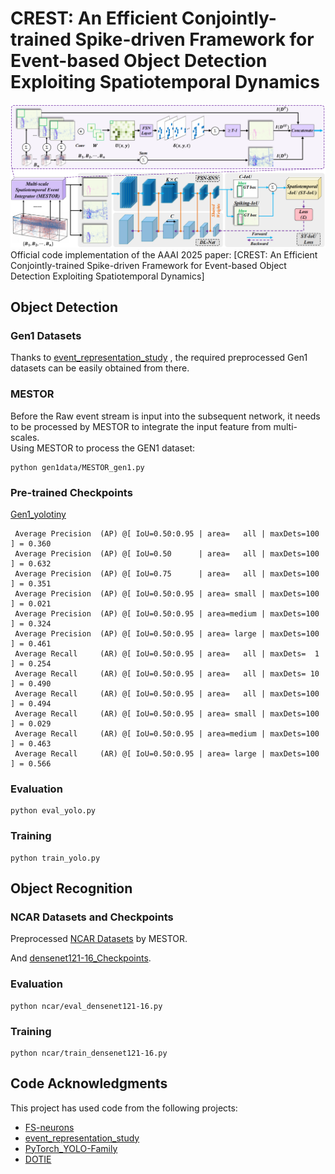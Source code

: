 # CREST: An Efficient Conjointly-trained Spike-driven Framework for Event-based Object Detection Exploiting Spatiotemporal Dynamics
![image](https://github.com/madamei/CREST/blob/main/architecture.png) 
Official code implementation of the AAAI 2025 paper: [CREST: An Efficient Conjointly-trained Spike-driven Framework for Event-based Object Detection Exploiting Spatiotemporal Dynamics]

## Object Detection

### Gen1 Datasets
Thanks to [event_representation_study](https://github.com/uzh-rpg/event_representation_study) , the required preprocessed Gen1 datasets can be easily obtained from there.

### MESTOR
Before the Raw event stream is input into the subsequent network, it needs to be processed by MESTOR to integrate the input feature from multi-scales.   
Using MESTOR to process the GEN1 dataset:
```
python gen1data/MESTOR_gen1.py
```
### Pre-trained Checkpoints
[Gen1_yolotiny](https://drive.google.com/drive/folders/1DnfbxD-rGOvF2IIwCtaqbqxOMmUgFIBI?usp=sharing)
```
 Average Precision  (AP) @[ IoU=0.50:0.95 | area=   all | maxDets=100 ] = 0.360
 Average Precision  (AP) @[ IoU=0.50      | area=   all | maxDets=100 ] = 0.632
 Average Precision  (AP) @[ IoU=0.75      | area=   all | maxDets=100 ] = 0.351
 Average Precision  (AP) @[ IoU=0.50:0.95 | area= small | maxDets=100 ] = 0.021
 Average Precision  (AP) @[ IoU=0.50:0.95 | area=medium | maxDets=100 ] = 0.324
 Average Precision  (AP) @[ IoU=0.50:0.95 | area= large | maxDets=100 ] = 0.461
 Average Recall     (AR) @[ IoU=0.50:0.95 | area=   all | maxDets=  1 ] = 0.254
 Average Recall     (AR) @[ IoU=0.50:0.95 | area=   all | maxDets= 10 ] = 0.490
 Average Recall     (AR) @[ IoU=0.50:0.95 | area=   all | maxDets=100 ] = 0.494
 Average Recall     (AR) @[ IoU=0.50:0.95 | area= small | maxDets=100 ] = 0.029
 Average Recall     (AR) @[ IoU=0.50:0.95 | area=medium | maxDets=100 ] = 0.463
 Average Recall     (AR) @[ IoU=0.50:0.95 | area= large | maxDets=100 ] = 0.566
```

### Evaluation
```
python eval_yolo.py
```
### Training
```
python train_yolo.py
```

## Object Recognition

### NCAR Datasets and Checkpoints
Preprocessed [NCAR Datasets](https://drive.google.com/drive/folders/1HH_iZYUBovV5dfCkJb26go-KMRoP-YRi?usp=sharing) by MESTOR.

And [densenet121-16_Checkpoints](https://drive.google.com/drive/folders/1YGOy3joh-iHSQDmmE0_szA22rQcgmSIv?usp=sharing).
### Evaluation
```
python ncar/eval_densenet121-16.py
```
### Training
```
python ncar/train_densenet121-16.py
```

## Code Acknowledgments
This project has used code from the following projects:  
* [FS-neurons](https://github.com/christophstoeckl/FS-neurons)
* [event_representation_study](https://github.com/uzh-rpg/event_representation_study)   
* [PyTorch_YOLO-Family](https://github.com/yjh0410/PyTorch_YOLO-Family)
* [DOTIE](https://github.com/manishnagaraj/DOTIE)


